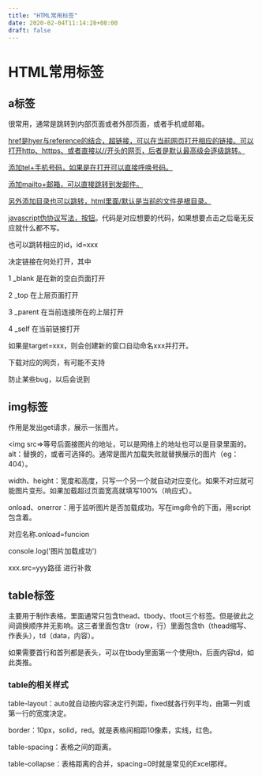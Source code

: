 ```yaml
---
title: "HTML常用标签"
date: 2020-02-04T11:14:28+08:00
draft: false
---
```


# HTML常用标签
## a标签
很常用，通常是跳转到内部页面或者外部页面，或者手机或邮箱。

<a href> href是hyer与reference的结合，超链接，可以在当前网页打开相应的链接。可以打开http、htttps、或者直接以//开头的网页，后者是默认最高级会逐级跳转。

添加tel+手机号码，如果是在打开可以直接呼唤号码。

添加mailto+邮箱，可以直接跳转到发邮件。

另外添加目录也可以跳转，html里面/默认是当前的文件是根目录。

javascript伪协议写法，<a href="javascript:代码;">按钮</a>。代码是对应想要的代码，如果想要点击之后毫无反应就什么都不写。

也可以跳转相应的id，id=xxx

<a target>决定链接在何处打开，其中

1 _blank 是在新的空白页面打开

2 _top 在上层页面打开

3 _parent 在当前连接所在的上层打开

4 _self 在当前链接打开

如果是target=xxx，则会创建新的窗口自动命名xxx并打开。

<a download> 下载对应的网页，有可能不支持

<a ref=noopenr> 防止某些bug，以后会说到


## img标签
作用是发出get请求，展示一张图片。

<img src=>等号后面接图片的地址，可以是网络上的地址也可以是目录里面的。
alt：替换的，或者可选择的。通常是图片加载失败就替换展示的图片（eg：404）。

width、height：宽度和高度，只写一个另一个就自动对应变化。如果不对应就可能图片变形。如果加载超过页面宽高就填写100%（响应式）。

onload、onerror：用于监听图片是否加载成功。写在img命令的下面，用script包含着。

对应名称.onload=funcion

console.log('图片加载成功')

xxx.src=yyy路径  进行补救


## table标签
主要用于制作表格。里面通常只包含thead、tbody、tfoot三个标签。但是彼此之间调换顺序并无影响。这三者里面包含tr（row，行）里面包含th（thead缩写、作表头），td（data，内容）。

如果需要首行和首列都是表头，可以在tbody里面第一个使用th，后面内容td，如此类推。


### table的相关样式
table-layout：auto就自动按内容决定行列距，fixed就各行列平均，由第一列或第一行的宽度决定。

border：10px，solid，red。就是表格间相距10像素，实线，红色。

table-spacing：表格之间的距离。

table-collapse：表格距离的合并，spacing=0时就是常见的Excel那样。
